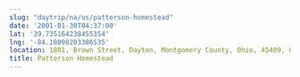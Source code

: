 ```yaml
---
slug: "daytrip/na/us/patterson-homestead"
date: '2001-01-30T04:37:00'
lat: '39.735164238455354'
lng: '-84.18098203386535'
location: 1801, Brown Street, Dayton, Montgomery County, Ohio, 45409, United States
title: Patterson Homestead
---
```



